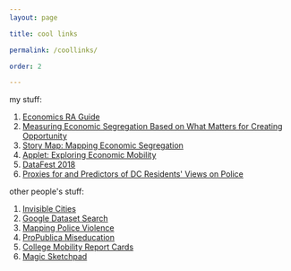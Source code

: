 ```yaml
---
layout: page

title: cool links

permalink: /coollinks/

order: 2

---
```


my stuff:

1. <a href="http://raguide.github.io">Economics RA Guide</a> <br/>
2. <a href="https://kaimath.github.io/Thesis_May_2019.pdf">Measuring Economic Segregation Based on What Matters for Creating Opportunity</a> <br/>
3. <a href="https://kaimath.github.io/storymap.html">Story Map: Mapping Economic Segregation</a> <br/>
4. <a href="https://kaimath.github.io/shinyapp.html">Applet: Exploring Economic Mobility</a> <br/>
5. <a href="https://kaimath.github.io/datafest/">DataFest 2018</a> <br/>
6. <a href="https://kaimath.github.io/stat242finalproject.pdf">Proxies for and Predictors of DC Residents' Views on Police</a> <br/>

other people's stuff: 

1. <a href="https://opendot.github.io/ml4a-invisible-cities/">Invisible Cities </a> <br/>
2. <a href="https://toolbox.google.com/datasetsearch">Google Dataset Search</a> <br/>
3. <a href="https://mappingpoliceviolence.org/">Mapping Police Violence</a> <br/>
4. <a href="https://projects.propublica.org/miseducation">ProPublica Miseducation</a> <br/>
5. <a href="https://www.nytimes.com/interactive/projects/college-mobility/">College Mobility Report Cards</a> <br/>
6. <a href="https://magic-sketchpad.glitch.me/">Magic Sketchpad</a> <br/>
